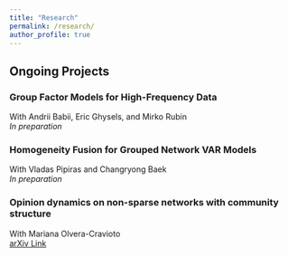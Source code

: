 ```yaml
---
title: "Research"
permalink: /research/
author_profile: true
---
```


## Ongoing Projects

### Group Factor Models for High-Frequency Data
With Andrii Babii, Eric Ghysels, and Mirko Rubin  
*In preparation*

### Homogeneity Fusion for Grouped Network VAR Models
With Vladas Pipiras and Changryong Baek  
*In preparation*

### Opinion dynamics on non-sparse networks with community structure  
With Mariana Olvera-Cravioto  
[arXiv Link](https://arxiv.org/abs/2401.04598) 
